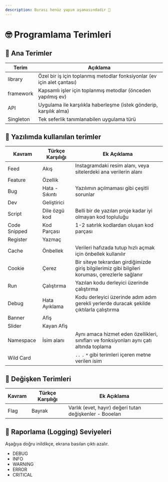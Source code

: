 ```yaml
---
description: Burası henüz yapım aşamasındadir 🧪
---
```


# 🤓 Programlama Terimleri

## 🧱 Ana Terimler

| Terim     | Açıklama                                                                |
| --------- | ----------------------------------------------------------------------- |
| library   | Özel bir iş için toplanmış metodlar fonksiyonlar (ev için alet çantası) |
| framework | Kapsamlı işler için toplanmış metodlar (önceden yapılmış ev)            |
| API       | Uygulama ile karşılıkla haberleşme (istek gönderip, karşılık alma)      |
| Singleton | Tek seferlik tanımlanabilen uygulama türü                               |

## 🏦 Yazılımda kullanılan terimler

| Kavram       | Türkçe Karşılığı | Ek Açıklama                                                                                       |
| ------------ | ---------------- | ------------------------------------------------------------------------------------------------- |
| Feed         | Akış             | Instagramdaki resim alanı, veya sitelerdeki ana verilerin alanı                                   |
| Feature      | Özellik          |                                                                                                   |
| Bug          | Hata - Sıkıntı   | Yazılımın açılmaması gibi çeşitli sorunlar                                                        |
| Dev          | Geliştirici      |                                                                                                   |
| Script       | Dile özgü kod    | Belli bir de yazılan proje kadar iyi olmayan kod topluluğu                                        |
| Code Snipped | Kod Parçası      | 1-2 satırlık kodlardan oluşan kod parçası                                                         |
| Register     | Yazmaç           |                                                                                                   |
| Cache        | Önbellek         | Verileri hafızada tutup hızlı açmak için önbellek kullanılır                                      |
| Cookie       | Çerez            | Bir siteye tekrardan girdiğimizde giriş bilgilerimiz gibi bilgileri koruması, çerezlerle sağlanır |
| Run          | Çalıştırma       | Yazılan kodu derleyici üzerinde çalıştırma                                                        |
| Debug        | Hata Ayıklama    | Kodu derleyici üzerinde adım adım gerekli yerlerde duracak şekilde çıktılarla çalıştırma          |
| Banner       | Afiş             |                                                                                                   |
| Slider       | Kayan Afiş       |
| Namespace    | İsim alanı       | Aynı amaca hizmet eden özellikleri, sınıfları ve fonksiyonları aynı çatı altında toplama          |
| Wild Card    |                  | `..` `.` `*` gibi terimleri içeren metne verilen isim                                             |

## 🔂 Değişken Terimleri

| Kavram | Türkçe Karşılığı | Ek Açıklama                                             |
| ------ | ---------------- | ------------------------------------------------------- |
| Flag   | Bayrak           | Varlık (evet, hayır) değeri tutan değişkenler - Booelan |

## 📜 Raporlama (Logging) Seviyeleri

Aşağıya doğru inildikçe, ekrana basılan çıktı azalır.

- DEBUG
- INFO
- WARNING
- ERROR
- CRITICAL
